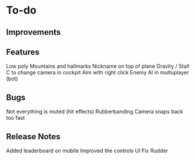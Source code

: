 # To-do

## Improvements


## Features

Low poly Mountains and hallmarks
Nickname on top of plane
Gravity / Stall
C to change camera in cockpit
Aim with right click
Enemy AI in multuplayer (bot)

## Bugs

Not everything is muted (hit effects)
Rubberbanding
Camera snaps back too fast

## Release Notes

Added leaderboard on mobile
Improved the controls UI
Fix Rudder
